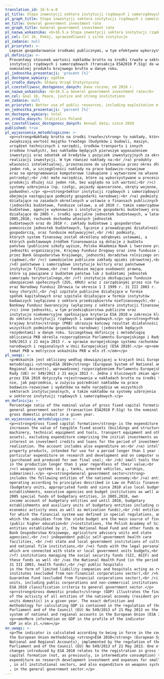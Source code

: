 ```yaml
---
translation_id: 16-5-a-0
pl_title: Stopa inwestycji sektora instytucji rządowych i samorządowych
pl_graph_title: Stopa inwestycji sektora instytucji rządowych i samorządowych
en_title: General government investment rate
en_graph_title: General government investment rate
pl_nazwa_wskaznika: <b>16.5.a Stopa inwestycji sektora instytucji rządowych i samorządowych</b>
pl_cel: Cel 16. Pokój, sprawiedliwość i silne instytucje
pl_zadanie: null
pl_priorytet: >-
  Lepsze gospodarowanie środkami publicznymi, w tym efektywne wykorzystanie środków z UE
pl_definicja: >-
  Procentowy stosunek wartości nakładów brutto na środki trwałe w sektorze
  instytucji rządowych i samorządowych (transakcja ESA2010 P.51g) do wartości
  nominalnej produktu krajowego brutto w danym roku.
pl_jednostka_prezentacji: 'procent [%]'
pl_dostepne_wymiary: ogółem
pl_zrodlo_danych: Główny Urząd Statystyczny
pl_czestotliwosc_dostępnosc_danych: Dane roczne; od 2010 r.
en_nazwa_wskaznika: <b>16.5.a General government investment rate</b>
en_cel: Goal 16. Peace, justice and strong institutions
en_zadanie: null
en_priorytet: Better use of public resources, including exploitation of EU resources
en_jednostka_prezentacji: 'percent [%]'
en_dostepne_wymiary: total
en_zrodlo_danych: Statistics Poland
en_czestotliwosc_dostępnosc_danych: Annual data; since 2010
published: true
pl_wyjasnienia_metodologiczne: >-
  <p><strong>Nakłady brutto na środki trwałe</strong> to nakłady, które
  zwiększają wartość majątku trwałego (budynków i budowli, maszyn,
  urządzeń technicznych i narzędzi, środków transportu i innych
  środków trwałych), bez nakładów będących pierwszym wyposażeniem
  inwestycji oraz odsetek od kredytów i pożyczek inwestycyjnych za okres
  realizacji inwestycji. W tym również nakłady na:<br />a) produkty
  własności intelektualnej, przeznaczone do użytkowania przez okres dłuższy niż
  jeden rok, w szczególności nakłady na prace badawczo-rozwojowe
  oraz na oprogramowanie komputerowe (zakupione i wytworzone na własne
  potrzeby);<br />b) małe narzędzia, które są wykorzystywane w procesie
  produkcji dłużej niż jeden rok, bez względu na ich wartość;<br />c)
  systemy uzbrojenia (np. czołgi, pojazdy opancerzone, okręty wojenne, łodzie
  podwodne).</p> <p><strong>Sektor instytucji rządowych i samorządowych</strong>
  obejmuje następujące podmioty gospodarki narodowej:<br />a) podmioty
  działające na zasadach określonych w ustawie o finansach publicznych
  (jednostki budżetowe, fundusze celowe, a od 2010 r. także samorządowe zakłady
  budżetowe, agencje wykonawcze i instytucje gospodarki budżetowej oraz
  działające do 2005 r. środki specjalne jednostek budżetowych, w latach
  2005,2010, rachunek dochodów własnych jednostek
  budżetowych oraz do 2010 r. zakłady budżetowe i gospodarstwa
  pomocnicze jednostek budżetowych, łącznie z prowadzącymi działalność
  gospodarczą, oraz fundusze motywacyjne),<br />b) podmioty,
  których system finansowy został określony odrębnymi ustawami, a
  których podstawowym źródłem finansowania są dotacje z budżetu
  państwa (publiczne szkoły wyższe, Polska Akademia Nauk i tworzone przez nią
  jednostki organizacyjne, Krajowy Fundusz Drogowy oraz inne fundusze zarządzane
  przez Bank Gospodarstwa Krajowego, jednostki doradztwa rolniczego oraz agencje
  rządowe),<br />c) samodzielne publiczne zakłady opieki zdrowotnej,<br
  />d) państwowe i samorządowe instytucje kultury oraz państwowe
  instytucje filmowe,<br />e) fundusze mające osobowość prawną,
  które są powiązane z budżetem państwa lub z budżetami jednostek
  samorządu terytorialnego,<br />f) instytucje obsługujące fundusze
  ubezpieczeń społecznych (ZUS, KRUS) wraz z zarządzanymi przez nie funduszami
  oraz Narodowy Fundusz Zdrowia (w okresie 1 I 1999 r. 31 III 2003 r.
  kasy chorych),<br />g) szpitale publiczne działające w formie
  spółek kapitałowych oraz szpitale działające w formie instytutów
  badawczych (wyłączone z sektora przedsiębiorstw niefinansowych),<br />h)
  Bankowy Fundusz Gwarancyjny (wyłączony z sektora instytucji finansowych),<br
  />i) inne jednostki, w tym przedsiębiorstwa publiczne oraz
  instytucje niekomercyjne spełniające kryteria ESA 2010 w zakresie klasyfikacji
  do sektora instytucji rządowych i samorządowych.</p> <p><strong>Produkt
  krajowy brutto</strong> (PKB) obrazuje końcowy rezultat działalności
  wszystkich podmiotów gospodarki narodowej (jednostek będących
  rezydentami) w danym roku. Szczegółową definicję i metodologię
  obliczania PKB określa rozporządzenie Parlamentu Europejskiego i Rady (UE) nr
  549/2013 z 21 maja 2013 r. w sprawie europejskiego systemu rachunków
  narodowych i regionalnych w Unii Europejskiej (ESA 2010).</p> <p><em>Więcej na
  temat PKB w metryczce wskaźnika PKB w mln zł.</em></p>
pl_uwagi: >-
  <p>Wskaźnik jest obliczany według obowiązującej w krajach Unii Europejskiej
  metodologii <strong>ESA 2010</strong> (European System of National and
  Regional Accounts), wprowadzonej rozporządzeniem Parlamentu Europejskiego i
  Rady (UE) nr 549/2013 z 21 maja 2013 r. Jedna z kluczowych zmian wprowadzonych
  przez ESA 2010 dotyczyła rejestrowania w nakładach brutto na środki trwałe (a
  nie, jak poprzednio, w zużyciu pośrednim) nakładów na prace
  badawczo-rozwojowe i wydatków na małe narzędzia we wszystkich
  sektorach instytucjonalnych, a także nakładów na systemy uzbrojenia
  w sektorze instytucji rządowych i samorządowych.</p>
en_definicja: >-
  Percentage ratio of the nominal value of gross fixed capital formation in
  general government sector (transaction ESA2010 P.51g) to the nominal value of
  gross domestic product in a given year.
en_wyjasnienia_metodologiczne: >-
  <p><strong>Gross fixed capital formation</strong> is the expenditure which
  increases the value of tangible fixed assets (buildings and structures,
  machinery, technical equipment and tools, transport equipment and other fixed
  assets), excluding expenditure comprising the initial investments as well as
  interest on investment credits and loans for the period of investment
  realization. The account includes also expenditure on:<br />a) intellectual
  property products, intended for use for a period longer than 1 year in
  particular expenditure on research and development and on computer software
  (purchased and produced for own final use); <br />b) small tools that are used
  in the production longer than 1 year regardless of their value;<br
  />c) weapons systems (e.g., tanks, armored vehicles, warships,
  submarines).</p> <p><strong>General government sector</strong>
  includes the following entities of the national economy:<br />a) entities
  operating according to principles described in Law on Public finances
  (budgetary units, appropriated funds and since 2010 also local budgetary
  establishments, executive agencies and budget institutions as well as until
  2005 special funds of budgetary entities, in 2005,2010, own
  income account of budgetary entities and until 2010, budgetary
  establishments and auxiliary units of budgetary entities including conducting
  economic activity ones as well as motivation funds),<br />b) entities
  for which the financial system was defined in special regulations, and for
  which the subsidies from the state budget are the main source of financing
  (public higher education<br />institutions, the Polish Academy of Science and
  entities established by it, the National Road Fund and other funds managed by
  Bank Gospodarstwa Krajowego, agriculture advisory units and state
  agencies),<br />c) independent public self-government health care
  facilities, <br />d) state and local government institutions of culture
  and national film institutions,<br />e) funds with the legal personality
  which are connected with state or local government units budgets,<br
  />f) institutions managing the social security funds (SII, ASIF) and
  these funds as well <br />as the National Health Fund (in the period 1 I 1999
  31 III 2003, health funds),<br />g) public hospitals
  in the form of limited liability companies and hospitals acting as research
  institutes (excluded from non-financial corporations sector),<br />h) Bank
  Guarantee Fund (excluded from financial corporations sector),<br />i) other
  units, including public corporations and non-commercial institutions that meet
  ESA 2010 classification criteria to general government sector.</p>
  <p><strong>Gross domestic product</strong> (GDP) illustrates the final result
  of the activity of all entities of the national economy (resident producer
  units domestic) in a given year. The exact definition and
  methodology for calculating GDP is contained in the regulation of the
  Parliament and of the Council (EU) No 549/2013 of 21 May 2013 on the European
  system of national and regional accounts in the European Union (ESA 2010).</p>
  <p><em>More information on GDP in the profile of the indicator
  GDP in mln zl.</em></p>
en_uwagi: >-
  <p>The indicator is calculated according to being in force in the countries of
  the European Union methodology <strong>ESA 2010</strong> (European System of
  National and Regional Accounts), implemented by the regulation of the European
  Parliament and of the Council (EU) No 549/2013 of 21 May 2013. One of the key
  changes introduced by ESA 2010 relates to the registration in gross fixed
  capital formation (not, as previously, in intermediate consumption) the
  expenditure on research development investment and expenses for small tools
  , in all institutional sectors, and also expenditure on weapons systems
  , in the general government sector.</p>
---
```

